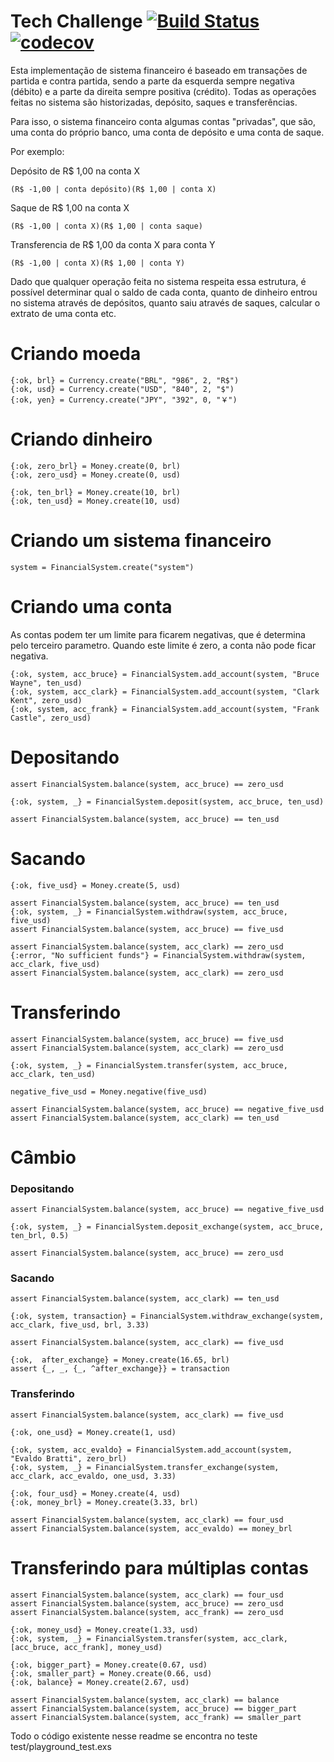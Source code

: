# Tech Challenge [![Build Status](https://travis-ci.org/evaldobratti/tech-challenge.svg?branch=master)](https://travis-ci.org/evaldobratti/tech-challenge)[![codecov](https://codecov.io/gh/evaldobratti/tech-challenge/branch/master/graph/badge.svg)](https://codecov.io/gh/evaldobratti/tech-challenge)

Esta implementação de sistema financeiro é baseado em transações de partida e contra partida, sendo a parte da esquerda sempre negativa (débito) e a parte da direita sempre positiva (crédito). Todas as operações feitas no sistema são historizadas, depósito, saques e transferências.

Para isso, o sistema financeiro conta algumas contas "privadas", que são, uma conta do próprio banco, uma conta de depósito e uma conta de saque.

Por exemplo:

Depósito de R$ 1,00 na conta X
```
(R$ -1,00 | conta depósito)(R$ 1,00 | conta X)
```

Saque de R$ 1,00 na conta X
```
(R$ -1,00 | conta X)(R$ 1,00 | conta saque)
```

Transferencia de R$ 1,00 da conta X para conta Y
```
(R$ -1,00 | conta X)(R$ 1,00 | conta Y)
```

Dado que qualquer operação feita no sistema respeita essa estrutura, é possível determinar qual o saldo de cada conta, quanto de dinheiro entrou no sistema através de depósitos, quanto saiu através de saques, calcular o extrato de uma conta etc.


# Criando moeda
```
{:ok, brl} = Currency.create("BRL", "986", 2, "R$")
{:ok, usd} = Currency.create("USD", "840", 2, "$")
{:ok, yen} = Currency.create("JPY", "392", 0, "￥")
```
# Criando dinheiro
```
{:ok, zero_brl} = Money.create(0, brl)
{:ok, zero_usd} = Money.create(0, usd)

{:ok, ten_brl} = Money.create(10, brl)
{:ok, ten_usd} = Money.create(10, usd)
```
# Criando um sistema financeiro
```
system = FinancialSystem.create("system")
```
# Criando uma conta
As contas podem ter um limite para ficarem negativas, que é determina pelo terceiro parametro.
Quando este limite é zero, a conta não pode ficar negativa.
```
{:ok, system, acc_bruce} = FinancialSystem.add_account(system, "Bruce Wayne", ten_usd)
{:ok, system, acc_clark} = FinancialSystem.add_account(system, "Clark Kent", zero_usd)
{:ok, system, acc_frank} = FinancialSystem.add_account(system, "Frank Castle", zero_usd)
```
# Depositando
```
assert FinancialSystem.balance(system, acc_bruce) == zero_usd

{:ok, system, _} = FinancialSystem.deposit(system, acc_bruce, ten_usd)

assert FinancialSystem.balance(system, acc_bruce) == ten_usd
```
# Sacando
```
{:ok, five_usd} = Money.create(5, usd)

assert FinancialSystem.balance(system, acc_bruce) == ten_usd
{:ok, system, _} = FinancialSystem.withdraw(system, acc_bruce, five_usd)
assert FinancialSystem.balance(system, acc_bruce) == five_usd

assert FinancialSystem.balance(system, acc_clark) == zero_usd
{:error, "No sufficient funds"} = FinancialSystem.withdraw(system, acc_clark, five_usd)
assert FinancialSystem.balance(system, acc_clark) == zero_usd
```
# Transferindo
```
assert FinancialSystem.balance(system, acc_bruce) == five_usd
assert FinancialSystem.balance(system, acc_clark) == zero_usd

{:ok, system, _} = FinancialSystem.transfer(system, acc_bruce, acc_clark, ten_usd)

negative_five_usd = Money.negative(five_usd)

assert FinancialSystem.balance(system, acc_bruce) == negative_five_usd
assert FinancialSystem.balance(system, acc_clark) == ten_usd
```
# Câmbio
### Depositando
```
assert FinancialSystem.balance(system, acc_bruce) == negative_five_usd

{:ok, system, _} = FinancialSystem.deposit_exchange(system, acc_bruce, ten_brl, 0.5)

assert FinancialSystem.balance(system, acc_bruce) == zero_usd
```
### Sacando
```
assert FinancialSystem.balance(system, acc_clark) == ten_usd

{:ok, system, transaction} = FinancialSystem.withdraw_exchange(system, acc_clark, five_usd, brl, 3.33)

assert FinancialSystem.balance(system, acc_clark) == five_usd

{:ok,  after_exchange} = Money.create(16.65, brl)
assert {_, _, {_, ^after_exchange}} = transaction
```
### Transferindo
```
assert FinancialSystem.balance(system, acc_clark) == five_usd

{:ok, one_usd} = Money.create(1, usd)

{:ok, system, acc_evaldo} = FinancialSystem.add_account(system, "Evaldo Bratti", zero_brl)
{:ok, system, _} = FinancialSystem.transfer_exchange(system, acc_clark, acc_evaldo, one_usd, 3.33)

{:ok, four_usd} = Money.create(4, usd)
{:ok, money_brl} = Money.create(3.33, brl)

assert FinancialSystem.balance(system, acc_clark) == four_usd
assert FinancialSystem.balance(system, acc_evaldo) == money_brl
```
# Transferindo para múltiplas contas
```
assert FinancialSystem.balance(system, acc_clark) == four_usd
assert FinancialSystem.balance(system, acc_bruce) == zero_usd
assert FinancialSystem.balance(system, acc_frank) == zero_usd

{:ok, money_usd} = Money.create(1.33, usd)
{:ok, system, _} = FinancialSystem.transfer(system, acc_clark, [acc_bruce, acc_frank], money_usd)

{:ok, bigger_part} = Money.create(0.67, usd)
{:ok, smaller_part} = Money.create(0.66, usd)
{:ok, balance} = Money.create(2.67, usd)

assert FinancialSystem.balance(system, acc_clark) == balance
assert FinancialSystem.balance(system, acc_bruce) == bigger_part
assert FinancialSystem.balance(system, acc_frank) == smaller_part
```

Todo o código existente nesse readme se encontra no teste test/playground_test.exs
